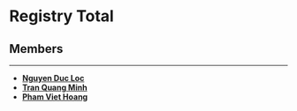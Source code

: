 # Registry Total

## Members

---

- **[Nguyen Duc Loc](https://www.facebook.com/benonxkrissy)**
- **[Tran Quang Minh](https://www.facebook.com/tminht2k99lhp)**
- **[Pham Viet Hoang](https://www.facebook.com/phamviet.hoang.1002)**
